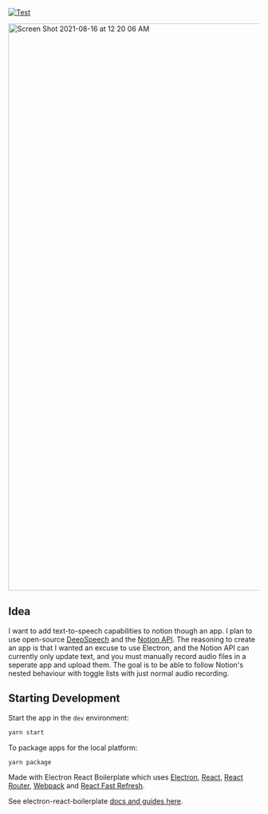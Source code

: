 [![Test](https://github.com/Avery2/ThoughtApp/actions/workflows/test.yml/badge.svg)](https://github.com/Avery2/ThoughtApp/actions/workflows/test.yml)

<img width="1136" alt="Screen Shot 2021-08-16 at 12 20 06 AM" src="https://user-images.githubusercontent.com/53503018/129514708-2cff0d2b-f43b-4742-8b27-974ed7d01966.png">

## Idea

I want to add text-to-speech capabilities to notion though an app. I plan to use open-source [DeepSpeech](https://github.com/mozilla/DeepSpeech) and the [Notion API](https://developers.notion.com/reference/intro). The reasoning to create an app is that I wanted an excuse to use Electron, and the Notion API can currently only update text, and you must manually record audio files in a seperate app and upload them. The goal is to be able to follow Notion's nested behaviour with toggle lists with just normal audio recording.

## Starting Development

Start the app in the `dev` environment:

```bash
yarn start
```

To package apps for the local platform:

```bash
yarn package
```

Made with Electron React Boilerplate which uses [Electron](https://electron.atom.io/), [React](https://facebook.github.io/react/), [React Router](https://github.com/reactjs/react-router), [Webpack](https://webpack.js.org/) and [React Fast Refresh](https://www.npmjs.com/package/react-refresh).

See electron-react-boilerplate [docs and guides here](https://electron-react-boilerplate.js.org/docs/installation).
